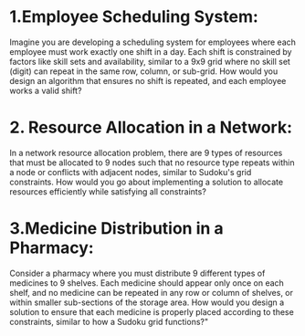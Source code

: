 # 1.Employee Scheduling System:
Imagine you are developing a scheduling system for employees where each employee must work exactly one shift in a day. Each shift is constrained by factors like skill sets and availability, similar to a 9x9 grid where no skill set (digit) can repeat in the same row, column, or sub-grid. How would you design an algorithm that ensures no shift is repeated, and each employee works a valid shift?
# 2. Resource Allocation in a Network:
In a network resource allocation problem, there are 9 types of resources that must be allocated to 9 nodes such that no resource type repeats within a node or conflicts with adjacent nodes, similar to Sudoku's grid constraints. How would you go about implementing a solution to allocate resources efficiently while satisfying all constraints?
#  3.Medicine Distribution in a Pharmacy:
Consider a pharmacy where you must distribute 9 different types of medicines to 9 shelves. Each medicine should appear only once on each shelf, and no medicine can be repeated in any row or column of shelves, or within smaller sub-sections of the storage area. How would you design a solution to ensure that each medicine is properly placed according to these constraints, similar to how a Sudoku grid functions?"

